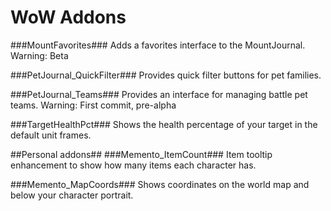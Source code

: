 WoW Addons
===========

###MountFavorites###
Adds a favorites interface to the MountJournal.
Warning: Beta

###PetJournal_QuickFilter###
Provides quick filter buttons for pet families.

###PetJournal_Teams###
Provides an interface for managing battle pet teams.
Warning: First commit, pre-alpha

###TargetHealthPct###
Shows the health percentage of your target in the default unit frames.

##Personal addons##
###Memento_ItemCount###
Item tooltip enhancement to show how many items each character has.

###Memento_MapCoords###
Shows coordinates on the world map and below your character portrait.

